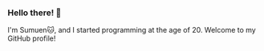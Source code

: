 ### Hello there! 👋

I'm Sumuen🐱, and I started programming at the age of 20. Welcome to my GitHub profile!
